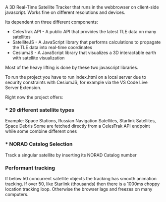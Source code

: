A 3D Real-Time Satellite Tracker that runs in the webbrowser on client-side javascript.
Works fine on different resolutions and devices.

Its dependent on three different components:
* CelesTrak API - A public API that provides the latest TLE data on many satellites
* SatelliteJS - A JavaScript library that performs calculations to propagate the TLE data into real-time coordinates
* CesiumJS - A JavaScript library that visualizes a 3D interactable earth with satellite visualization

Most of the heavy lifting is done by these two javascript libraries.

To run the project you have to run index.html on a local server due to security constraints with CesiumJS, for example via the VS Code Live Server Extension.

Right now the project offers:
<h3>* 29 different satellite types</h3>
Example: Space Stations, Russian Navigation Satellites, Starlink Satellites, Space Debris
Some are fetched directly from a CelesTrak API endpoint while some combine different ones
<h3>* NORAD Catalog Selection</h3>
Track a singular satellite by inserting its NORAD Catalog number
<h3>Performant tracking</h3>
If below 50 concurrent satellite objects the tracking has smooth animation tracking.
If over 50, like Starlink (thousands) then there is a 1000ms choppy location tracking loop. Otherwise the browser lags and freezes on many computers.
